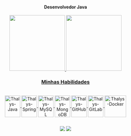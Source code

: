 <div align="center"><h4>Desenvolvedor Java</h4></div>

<div align="center">
  <a href="https://github.com/thalyshenrique7">
  <img height="180em" src="https://github-readme-stats.vercel.app/api?username=thalyshenrique7&show_icons=true&theme=github_dark_dimmed&include_all_commits=true&count_private=true"/>
  <img height="180em" src="https://github-readme-stats.vercel.app/api/top-langs/?username=thalyshenrique7&layout=compact&langs_count=7&theme=github_dark_dimmed"/>
</div>

  <div align="center"><h3>Minhas Habilidades</h3></div>
<div align="center" style="display: inline_block"><br>
  <img align="center" alt="Thalys-Java" width="50" height="70" src="https://cdn.jsdelivr.net/gh/devicons/devicon/icons/java/java-original-wordmark.svg" />
  <img align="center" alt="Thalys-Spring" width="50" height="70" src="https://cdn.jsdelivr.net/gh/devicons/devicon/icons/spring/spring-original.svg" />
  <img align="center" alt="Thalys-MySQL" width="50" height="70" src="https://cdn.jsdelivr.net/gh/devicons/devicon/icons/mysql/mysql-original-wordmark.svg" />
  <img align="center" alt="Thalys-MongoDB" width="50" height="70" src="https://cdn.jsdelivr.net/gh/devicons/devicon/icons/mongodb/mongodb-original.svg" />
  <img align="center" alt="Thalys-GitHub" width="50" height="70" src="https://cdn.jsdelivr.net/gh/devicons/devicon/icons/github/github-original-wordmark.svg" />
  <img align="center" alt="Thalys-GitLab" width="50" height="70" src="https://cdn.jsdelivr.net/gh/devicons/devicon/icons/gitlab/gitlab-original.svg" />
  <img align="center" alt="Thalys-Docker" width="70" height="70" src="https://cdn.jsdelivr.net/gh/devicons/devicon/icons/docker/docker-original.svg" />
</div>

##
 
<div align="center"> 
  <a href="https://www.linkedin.com/in/thalyshenrique7/" target="_blank"><img src="https://img.shields.io/badge/LinkedIn-0077B5?style=for-the-badge&logo=linkedin&logoColor=white" target="_blank"></a> 
  <a href = "mailto:contato_devthalys@hotmail.com"><img src="https://img.shields.io/badge/Microsoft_Outlook-0078D4?style=for-the-badge&logo=microsoft-outlook&logoColor=white" target="_blank"></a>
</div>
